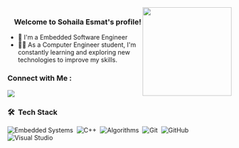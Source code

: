 <img data-ut="lightbox-image" src="https://mir-s3-cdn-cf.behance.net/project_modules/max_3840/d67eab190112837.65b622cadcbe3.png" srcset="https://mir-s3-cdn-cf.behance.net/project_modules/disp/d67eab190112837.65b622cadcbe3.png 600w,https://mir-s3-cdn-cf.behance.net/project_modules/fs/d67eab190112837.65b622cadcbe3.png 1920w,https://mir-s3-cdn-cf.behance.net/project_modules/max_1200/d67eab190112837.65b622cadcbe3.png 1200w,https://mir-s3-cdn-cf.behance.net/project_modules/1400/d67eab190112837.65b622cadcbe3.png 1400w,https://mir-s3-cdn-cf.behance.net/project_modules/1400_opt_1/d67eab190112837.65b622cadcbe3.png 1400w,https://mir-s3-cdn-cf.behance.net/project_modules/max_3840/d67eab190112837.65b622cadcbe3.png 2083w," img width="200" align="right">
<h3 align="right">
Welcome to Sohaila Esmat's profile!
</h3>


- 🏢 I'm a Embedded Software Engineer
- 👨‍💻 As a Computer Engineer student, I'm constantly learning and exploring new technologies to improve my skills.


### Connect with Me :

<a href="https://www.linkedin.com/in/sohailaesmat/" target="_blank"><img src="https://img.shields.io/badge/-Linkedin-0077B5?style=for-the-badge&logo=Linkedin&logoColor=white"/></a>
### 🛠 &nbsp;Tech Stack
![Embedded Systems](https://img.shields.io/badge/-Embedded%20Systems-05122A?style=flat&logo=EmbeddedSystems)&nbsp;
![C++](https://img.shields.io/badge/-C++%20-05122A?style=flat&logo=C++)&nbsp;
![Algorithms](https://img.shields.io/badge/-Algorithms-05122A?style=flat&logo=Algorithms)&nbsp;
![Git](https://img.shields.io/badge/-Git-05122A?style=flat&logo=git)&nbsp;
![GitHub](https://img.shields.io/badge/-GitHub-05122A?style=flat&logo=github)&nbsp;
![Visual Studio](https://img.shields.io/badge/-Visual%20Studio%20Code-05122A?style=flat&logo=visual-studio-code&logoColor=007ACC)&nbsp;
